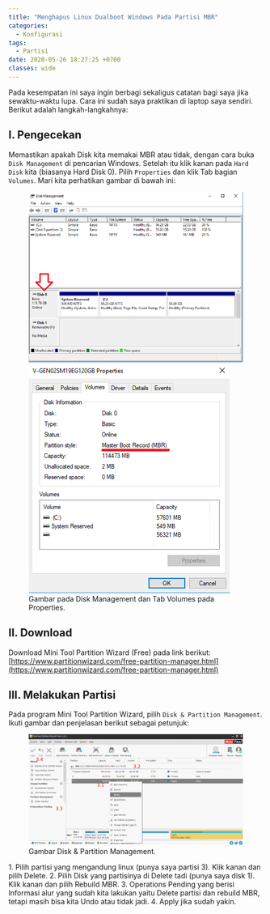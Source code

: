 ```yaml
---
title: "Menghapus Linux Dualboot Windows Pada Partisi MBR"
categories:
  - Konfigurasi
tags:
  - Partisi
date: 2020-05-26 18:27:25 +0700
classes: wide
---
```

Pada kesempatan ini saya ingin berbagi sekaligus catatan bagi saya jika sewaktu-waktu lupa. Cara ini sudah saya praktikan di laptop saya sendiri. Berikut adalah langkah-langkahnya:

## I. Pengecekan
Memastikan apakah Disk kita memakai MBR atau tidak, dengan cara buka `Disk Management` di pencarian Windows. Setelah itu klik kanan pada `Hard Disk` kita (biasanya Hard Disk 0). Pilih `Properties` dan klik Tab bagian `Volumes`. Mari kita perhatikan gambar di bawah ini:
<figure class="half">
    <a href="/assets/images/2020/menghapus-linux-dualboot/01-disk_management.png"><img src="/assets/images/2020/menghapus-linux-dualboot/01-disk_management.png"></a>
    <a href="/assets/images/2020/menghapus-linux-dualboot/02-properties.png"><img src="/assets/images/2020/menghapus-linux-dualboot/02-properties.png"></a>
    <figcaption>Gambar pada Disk Management dan Tab Volumes pada Properties.</figcaption>
</figure>

## II. Download
Download Mini Tool Partition Wizard (Free) pada link berikut: [https://www.partitionwizard.com/free-partition-manager.html](https://www.partitionwizard.com/free-partition-manager.html)

## III. Melakukan Partisi
Pada program Mini Tool Partition Wizard, pilih `Disk & Partition Management`. Ikuti gambar dan penjelasan berikut sebagai petunjuk:
<figure>
    <a href="/assets/images/2020/menghapus-linux-dualboot/03-mini_tool_partition.png"><img src="/assets/images/2020/menghapus-linux-dualboot/03-mini_tool_partition.png"></a>
    <figcaption>Gambar Disk & Partition Management.</figcaption>
</figure>
1. Pilih partisi yang mengandung linux (punya saya partisi 3). Klik kanan dan pilih Delete.
2. Pilih Disk yang partisinya di Delete tadi (punya saya disk 1). Klik kanan dan pilih Rebuild MBR.
3. Operations Pending yang berisi Informasi alur yang sudah kita lakukan yaitu Delete partisi dan rebuild MBR, tetapi masih bisa kita Undo atau tidak jadi.
4. Apply jika sudah yakin.